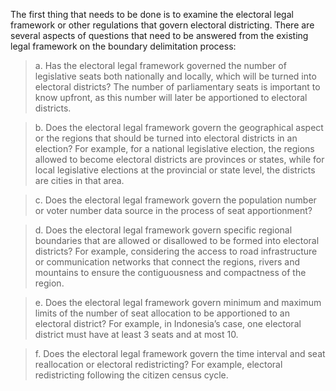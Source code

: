 The first thing that needs to be done is to examine the electoral legal framework or other regulations that govern electoral districting. There are several aspects of questions that need to be answered from the existing legal framework on the boundary delimitation process: 

> a. Has the electoral legal framework governed the number of legislative seats both nationally and locally, which will be turned into electoral districts? The number of parliamentary seats is important to know upfront, as this number will later be apportioned to electoral districts.

> b. Does the electoral legal framework govern the geographical aspect or the regions that should be turned into electoral districts in an election? For example, for a national legislative election, the regions allowed to become electoral districts are provinces or states, while for local legislative elections at the provincial or state level, the districts are cities in that area. 

> c. Does the electoral legal framework govern the population number or voter number data source in the process of seat apportionment? 

> d. Does the electoral legal framework govern specific regional boundaries that are allowed or disallowed to be formed into electoral districts? For example, considering the access to road infrastructure or communication networks that connect the regions, rivers and mountains to ensure the contiguousness and compactness of the region. 

> e. Does the electoral legal framework govern minimum and maximum limits of the number of seat allocation to be apportioned to an electoral district? For example, in Indonesia’s case, one electoral district must have at least 3 seats and at most 10. 

> f. Does the electoral legal framework govern the time interval and seat reallocation or electoral redistricting? For example, electoral redistricting following the citizen census cycle. 
